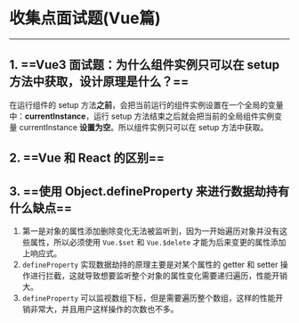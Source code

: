 # 收集点面试题(Vue篇)

---

## 1. ==Vue3 面试题：为什么组件实例只可以在 setup 方法中获取，设计原理是什么？==

在运行组件的 setup 方法**之前**，会把当前运行的组件实例设置在一个全局的变量中：**currentInstance**，运行 setup 方法结束之后就会把当前的全局组件实例变量 currentInstance **设置为空**。所以组件实例只可以在 setup 方法中获取。

## 2. ==Vue 和 React 的区别==

## 3. ==使用 Object.defineProperty 来进行数据劫持有什么缺点==

1. 第一是对象的属性添加删除变化无法被监听到，因为一开始遍历对象并没有这些属性，所以必须使用 `Vue.$set` 和 `Vue.$delete` 才能为后来变更的属性添加上响应式。
2. `defineProperty` 实现数据劫持的原理主要是对某个属性的 getter 和 setter 操作进行拦截，这就导致想要监听整个对象的属性变化需要递归遍历，性能开销大。
3. `defineProperty` 可以监视数组下标，但是需要遍历整个数组，这样的性能开销非常大，并且用户这样操作的次数也不多。

